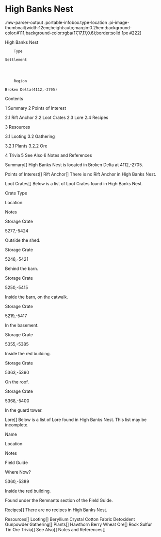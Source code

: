 # High Banks Nest

.mw-parser-output .portable-infobox.type-location .pi-image-thumbnail{width:12em;height:auto;margin:0.25em;background-color:#111;background-color:rgba(17,17,17,0.6);border:solid 1px #222}

High Banks Nest

	

	
		Type
	
	Settlement



	
		Region
	
	Broken Delta(4112,-2705)




Contents

1 Summary
2 Points of Interest

2.1 Rift Anchor
2.2 Loot Crates
2.3 Lore
2.4 Recipes


3 Resources

3.1 Looting
3.2 Gathering

3.2.1 Plants
3.2.2 Ore




4 Trivia
5 See Also
6 Notes and References



Summary[]
High Banks Nest is located in Broken Delta at 4112,-2705.

Points of Interest[]
Rift Anchor[]
There is no Rift Anchor in High Banks Nest.

Loot Crates[]
Below is a list of Loot Crates found in High Banks Nest.



Crate Type

Location

Notes


Storage Crate

5277,-5424

Outside the shed.


Storage Crate

5248,-5421

Behind the barn.


Storage Crate

5250,-5415

Inside the barn, on the catwalk.


Storage Crate

5219,-5417

In the basement.


Storage Crate

5355,-5385

Inside the red building.


Storage Crate

5363,-5390

On the roof.


Storage Crate

5368,-5400

In the guard tower.


Lore[]
Below is a list of Lore found in High Banks Nest. This list may be incomplete.



Name

Location

Notes

Field Guide


Where Now?

5360,-5389

Inside the red building.

Found under the Remnants section of the Field Guide.


Recipes[]
There are no recipes in High Banks Nest.

Resources[]
Looting[]
Beryllium Crystal
Cotton Fabric
Detoxident
Gunpowder
Gathering[]
Plants[]
Hawthorn Berry
Wheat
Ore[]
Rock
Sulfur
Tin Ore
Trivia[]
See Also[]
Notes and References[]
